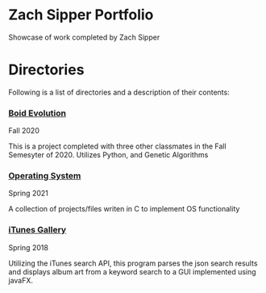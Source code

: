 # Zach Sipper Portfolio
Showcase of work completed by Zach Sipper

# Directories

Following is a list of directories and a description of their contents:

### [Boid Evolution](https://github.com/rtmcardle/BoidEvolution)
Fall 2020

This is a project completed with three other classmates in the Fall Semesyter of 2020.
Utilizes Python, and Genetic Algorithms

### [Operating System](https://github.com/ZachSipper/OperatingSystem)
Spring 2021

A collection of projects/files writen in C to implement OS functionality

### [iTunes Gallery](https://github.com/ZachSipper/iTunesGallery)
Spring 2018

Utilizing the iTunes search API, this program parses the json search results and displays album art from a keyword search to a GUI implemented using javaFX.
